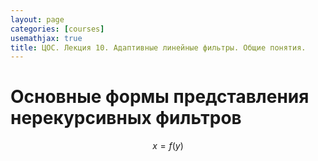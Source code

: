 ```yaml
---
layout: page
categories: [courses]
usemathjax: true
title: ЦОС. Лекция 10. Адаптивные линейные фильтры. Общие понятия.
---
```


# Основные формы представления нерекурсивных фильтров

$$x=f(y)$$


